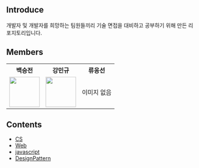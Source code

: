 ## Introduce
개발자 및 개발자를 희망하는 팀원들끼리 기술 면접을 대비하고 공부하기 위해 만든 리포지토리입니다.

## Members
<table>
	<th>백승전</th>
	<th>강민규</th>
  <th>류웅선</th>
	<tr>
	    <td>
	    	<a target='_blank' href='https://github.com/baikseungjeon'>
			<img width='80px' src='https://user-images.githubusercontent.com/85447054/194734362-be5f713e-a542-416d-a833-66e7a3b796cd.jpeg' />
	    	</a>
	    </td>
	    <td>
      <a target='_blank' href="https://github.com/kagrin97">
<img width="80px" src="https://user-images.githubusercontent.com/75124028/194712606-04d3ff01-49aa-4154-89a9-448109f21106.jpg" /></a></td>
      <td>이미지 없음</td>
	</tr>
    </table>


## Contents
- [CS](https://github.com/BaikSeungJeon/Interview/tree/main/CS)
- [Web](https://github.com/BaikSeungJeon/Interview/tree/main/Web)
- [javascript](https://github.com/BaikSeungJeon/Interview/tree/main/javascript)
- [DesignPattern](https://github.com/BaikSeungJeon/Interview/tree/main/DesignPattern)
